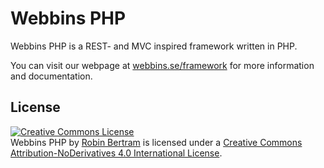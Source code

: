 <h1>Webbins PHP</h1>

<p>Webbins PHP is a REST- and MVC inspired framework written in PHP.</p>

<p>You can visit our webpage at <a href="http://www.webbins.se/framework">webbins.se/framework</a> for more information and documentation.</p>

<h2>License</h2>

<a rel="license" href="http://creativecommons.org/licenses/by-nd/4.0/"><img alt="Creative Commons License" style="border-width:0" src="http://i.creativecommons.org/l/by-nd/4.0/88x31.png" /></a><br /><span xmlns:dct="http://purl.org/dc/terms/" property="dct:title">Webbins PHP</span> by <a xmlns:cc="http://creativecommons.org/ns#" href="https://github.com/RBertram/Webbins-PHP" property="cc:attributionName" rel="cc:attributionURL">Robin Bertram</a> is licensed under a <a rel="license" href="http://creativecommons.org/licenses/by-nd/4.0/">Creative Commons Attribution-NoDerivatives 4.0 International License</a>.
